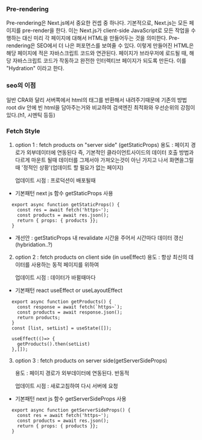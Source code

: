 ### Pre-rendering

Pre-rendering은 Next.js에서 중요한 컨셉 중 하나다.
기본적으로, Next.js는 모든 페이지를 pre-render을 한다.
이는 Next.js가 client-side JavaScript로 모든 작업을 수행하는 대신 미리 각 페이지에 대해서 HTML을 만들어두는 것을
의미한다.
Pre-rendering은 SEO에서 더 나은 퍼포먼스를 보여줄 수 있다.
이렇게 만들어진 HTML은 해당 페이지에 적은 자바스크립트 코드와 연관된다.
페이지가 브라우저에 로드될 때, 해당 자바스크립트 코드가 작동하고 완전한 인터렉티브 페이지가 되도록 만든다.
이를 "Hydration" 이라고 한다.

### seo의 이점

일반 CRA와 달리 서버쪽에서 html의 태그를 반환해서 내려주기때문에 기존의 방법 root div 안에 빈 html을 담아주는거와 비교하여
검색엔진 최적화와 우선순위의 강점이 있다.(h1, 시멘틱 등등)

### Fetch Style

1. option 1 : fetch products on "server side" (getStaticProps)
   용도 : 페이지 경로가 외부데이터에 연동된다
   즉, 기본적인 클라이언트사이드의 데이터 호출 방법과 다르게 마운트 될때
   데이터를 그제서야 가져오는것이 아닌 가지고 나서 화면을그릴때 '정적인 상황'(업데이트 할 필요가 없는 페이지)

   업데이트 시점 : 프로덕션이 배포될때

- 기본패턴 next js 함수 getStaticProps 사용

```
  export async function getStaticProps() {
    const res = await fetch('https~');
    const products = await res.json();
    return { props: { products }};
  }
```

- 개선안 : getStaticProps 내 revalidate 시간을 주어서 시간마다 데이터 갱신 (hybridation..?)

2. option 2 : fetch products on client side (in useEffect)
   용도 : 항상 최신의 데이터를 사용하는 동적 페이지를 위하여

   업데이트 시점 : 데이터가 바뀔때마다

- 기본패턴 react useEffect or useLayoutEffect

```
  export async function getProducts() {
    const response = await fetch(`https~`);
    const products = await response.json();
    return products;
  }
  const [list, setList] = useState([]);

  useEffect(()=> {
    getProducts().then(setList)
  },[]);

```

3. option 3 : fetch products on server side(getServerSideProps)

   용도 : 페이지 경로가 외부데이터에 연동된다. 반동적

   업데이트 시점 : 새로고침하여 다시 서버에 요청

- 기본패턴 next js 함수 getServerSideProps 사용

```
  export async function getServerSideProps() {
    const res = await fetch('https~');
    const products = await res.json();
    return { props: { products }};
  }
```
